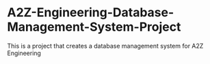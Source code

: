 # A2Z-Engineering-Database-Management-System-Project
This is a project that creates a database management system for A2Z Engineering
